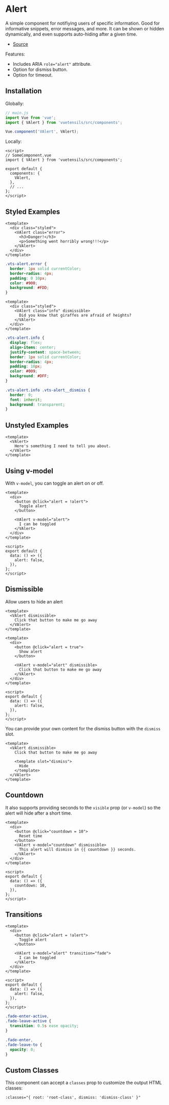 # Alert

A simple component for notifiying users of specific information. Good for informative snippets, error messages, and more. It can be shown or hidden dynamically, and even supports auto-hiding after a given time.

- [Source](https://github.com/AustinGil/vuetensils/blob/master/src/components/VAlert/VAlert.vue)

Features:

- Includes ARIA `role="alert"` attribute.
- Option for dismiss button.
- Option for timeout.

## Installation

Globally:

```js
// main.js
import Vue from 'vue';
import { VAlert } from 'vuetensils/src/components';

Vue.component('VAlert', VAlert);
```

Locally:

```vue
<script>
// SomeComponent.vue
import { VAlert } from 'vuetensils/src/components';

export default {
  components: {
    VAlert,
  },
  // ...
};
</script>
```

## Styled Examples

```vue live
<template>
  <div class="styled">
    <VAlert class="error">
      <h3>Danger!</h3>
      <p>Something went horribly wrong!!!</p>
    </VAlert>
  </div>
</template>
```

```css
.vts-alert.error {
  border: 1px solid currentColor;
  border-radius: 4px;
  padding: 0 10px;
  color: #900;
  background: #FDD;
}
```

```vue live
<template>
  <div class="styled">
    <VAlert class="info" dismissible>
      Did you know that giraffes are afraid of heights?
    </VAlert>
  </div>
</template>
```

```css
.vts-alert.info {
  display: flex;
  align-items: center;
  justify-content: space-between;
  border: 1px solid currentColor;
  border-radius: 4px;
  padding: 10px;
  color: #009;
  background: #DFF;
}

.vts-alert.info .vts-alert__dismiss {
  border: 0;
  font: inherit;
  background: transparent;
}
```

## Unstyled Examples

```vue live
<template>
  <VAlert>
    Here's something I need to tell you about.
  </VAlert>
</template>
```

## Using v-model

With `v-model`, you can toggle an alert on or off.

```vue live
<template>
  <div>
    <button @click="alert = !alert">
      Toggle alert
    </button>

    <VAlert v-model="alert">
      I can be toggled
    </VAlert>
  </div>
</template>

<script>
export default {
  data: () => ({
    alert: false,
  }),
};
</script>
```

## Dismissible

Allow users to hide an alert

```vue live
<template>
  <VAlert dismissible>
    Click that button to make me go away
  </VAlert>
</template>
```

```vue live
<template>
  <div>
    <button @click="alert = true">
      Show alert
    </button>

    <VAlert v-model="alert" dismissible>
      Click that button to make me go away
    </VAlert>
  </div>
</template>

<script>
export default {
  data: () => ({
    alert: false,
  }),
};
</script>
```

You can provide your own content for the dismiss button with the `dismiss` slot.

```vue live
<template>
  <VAlert dismissible>
    Click that button to make me go away

    <template slot="dismiss">
      Hide
    </template>
  </VAlert>
</template>
```

## Countdown

It also supports providing seconds to the `visible` prop (or `v-model`) so the alert will hide after a short time.

```vue live
<template>
  <div>
    <button @click="countdown = 10">
      Reset time
    </button>
    <VAlert v-model="countdown" dismissible>
      This alert will dismiss in {{ countdown }} seconds.
    </VAlert>
  </div>
</template>

<script>
export default {
  data: () => ({
    countdown: 10,
  }),
};
</script>
```

## Transitions

```vue live
<template>
  <div>
    <button @click="alert = !alert">
      Toggle alert
    </button>

    <VAlert v-model="alert" transition="fade">
      I can be toggled
    </VAlert>
  </div>
</template>

<script>
export default {
  data: () => ({
    alert: false,
  }),
};
</script>
```

```css
.fade-enter-active,
.fade-leave-active {
  transition: 0.5s ease opacity;
}

.fade-enter,
.fade-leave-to {
  opacity: 0;
}
```

## Custom Classes

This component can accept a `classes` prop to customize the output HTML classes:

```
:classes="{ root: 'root-class', dismiss: 'dismiss-class' }"
```
